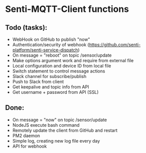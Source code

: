 # Senti-MQTT-Client functions

## Todo (tasks):
- WebHook on GitHub to publish "now"
- Authentication/security of webhook (https://github.com/senti-platform/senti-service-dispatch)
- On message = "reboot" on topic /sensor/update
- Make options argument work and require from external file
- Local configuration and device ID from local file
- Switch statement to control message actions 
- Slack channel for subscribe/publish
- Push to Slack from client
- Get keepalive and topic info from API
- Get username + password from API (SSL)

## Done:
- On message = "now" on topic /sensor/update
- NodeJS execute bash command
- Remotely update the client from GitHub and restart
- PM2 daemon 
- Simple log, creating new log file every day
- API for webhook


